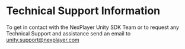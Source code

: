 # Technical Support Information

To get in contact with the NexPlayer Unity SDK Team or to request any Technical Support and assistance send an email to [unity.support@nexplayer.com](unity.support@nexplayer.com) 